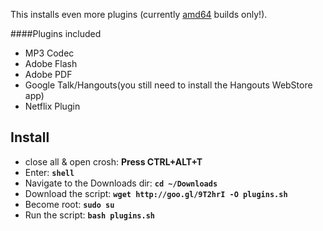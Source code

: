 This installs even more plugins (currently [amd64](http://en.wikipedia.org/wiki/X86-64) builds only!).

####Plugins included

* MP3 Codec
* Adobe Flash
* Adobe PDF
* Google Talk/Hangouts(you still need to install the Hangouts WebStore app)
* Netflix Plugin

## Install

* close all & open crosh: **Press CTRL+ALT+T**
* Enter: **`shell`**
* Navigate to the Downloads dir: **`cd ~/Downloads`**
* Download the script: **`wget http://goo.gl/9T2hrI -O plugins.sh`**
* Become root: **`sudo su`**
* Run the script: **`bash plugins.sh`**
